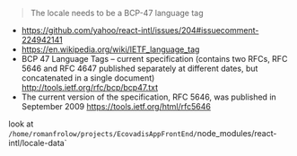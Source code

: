 >The locale needs to be a BCP-47 language tag

- https://github.com/yahoo/react-intl/issues/204#issuecomment-224942141
- https://en.wikipedia.org/wiki/IETF_language_tag
- BCP 47 Language Tags – current specification (contains two RFCs, RFC 5646 and RFC 4647 published separately at different dates, but concatenated in a single document) http://tools.ietf.org/rfc/bcp/bcp47.txt
- The current version of the specification, RFC 5646, was published in September 2009 https://tools.ietf.org/html/rfc5646

look at `/home/romanfrolow/projects/EcovadisAppFrontEnd/`node_modules/react-intl/locale-data`
